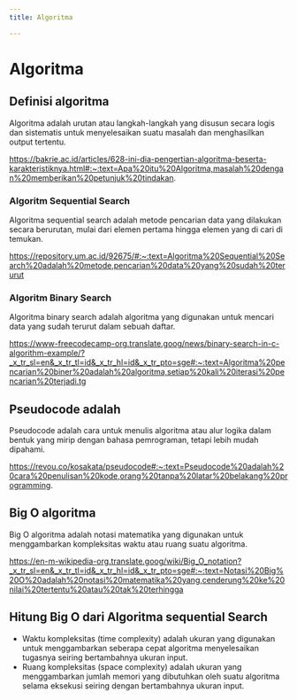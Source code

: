 ```yaml
---
title: Algoritma

---
```


# Algoritma 
## Definisi algoritma
Algoritma adalah urutan atau langkah-langkah yang disusun secara logis dan sistematis untuk menyelesaikan suatu masalah dan menghasilkan output tertentu.

https://bakrie.ac.id/articles/628-ini-dia-pengertian-algoritma-beserta-karakteristiknya.html#:~:text=Apa%20itu%20Algoritma,masalah%20dengan%20memberikan%20petunjuk%20tindakan.

### Algoritm Sequential Search
Algoritma sequential search adalah metode pencarian data yang dilakukan secara berurutan, mulai dari elemen pertama hingga elemen yang di cari di temukan.

https://repository.um.ac.id/92675/#:~:text=Algoritma%20Sequential%20Search%20adalah%20metode,pencarian%20data%20yang%20sudah%20terurut

### Algoritm Binary Search
Algoritma binary search adalah algoritma yang digunakan untuk mencari data yang sudah terurut dalam sebuah daftar.

https://www-freecodecamp-org.translate.goog/news/binary-search-in-c-algorithm-example/?_x_tr_sl=en&_x_tr_tl=id&_x_tr_hl=id&_x_tr_pto=sge#:~:text=Algoritma%20pencarian%20biner%20adalah%20algoritma,setiap%20kali%20iterasi%20pencarian%20terjadi.tg

## Pseudocode adalah
Pseudocode adalah cara untuk menulis algoritma atau alur logika dalam bentuk yang mirip dengan bahasa pemrograman, tetapi lebih mudah dipahami.

https://revou.co/kosakata/pseudocode#:~:text=Pseudocode%20adalah%20cara%20penulisan%20kode,orang%20tanpa%20latar%20belakang%20programming.

## Big O algoritma
Big O algoritma adalah notasi matematika yang digunakan untuk menggambarkan kompleksitas waktu atau ruang suatu algoritma.

https://en-m-wikipedia-org.translate.goog/wiki/Big_O_notation?_x_tr_sl=en&_x_tr_tl=id&_x_tr_hl=id&_x_tr_pto=sge#:~:text=Notasi%20Big%20O%20adalah%20notasi%20matematika%20yang,cenderung%20ke%20nilai%20tertentu%20atau%20tak%20terhingga

## Hitung Big O dari Algoritma sequential Search
* Waktu kompleksitas (time complexity) adalah ukuran yang digunakan untuk menggambarkan seberapa cepat algoritma menyelesaikan tugasnya seiring bertambahnya ukuran input.
* Ruang kompleksitas (space complexity) adalah ukuran yang menggambarkan jumlah memori yang dibutuhkan oleh suatu algoritma selama eksekusi seiring dengan bertambahnya ukuran input. 
